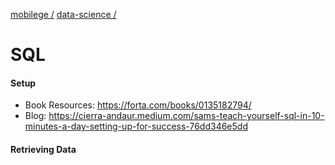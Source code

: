 [mobilege /](https://github.com/mobilege/mobilege.github.io/blob/master/README.md)
[data-science /](https://github.com/mobilege/data-science/blob/master/README.md)

# SQL

#### Setup

- Book Resources: https://forta.com/books/0135182794/
- Blog: https://cierra-andaur.medium.com/sams-teach-yourself-sql-in-10-minutes-a-day-setting-up-for-success-76dd346e5dd

#### Retrieving Data

